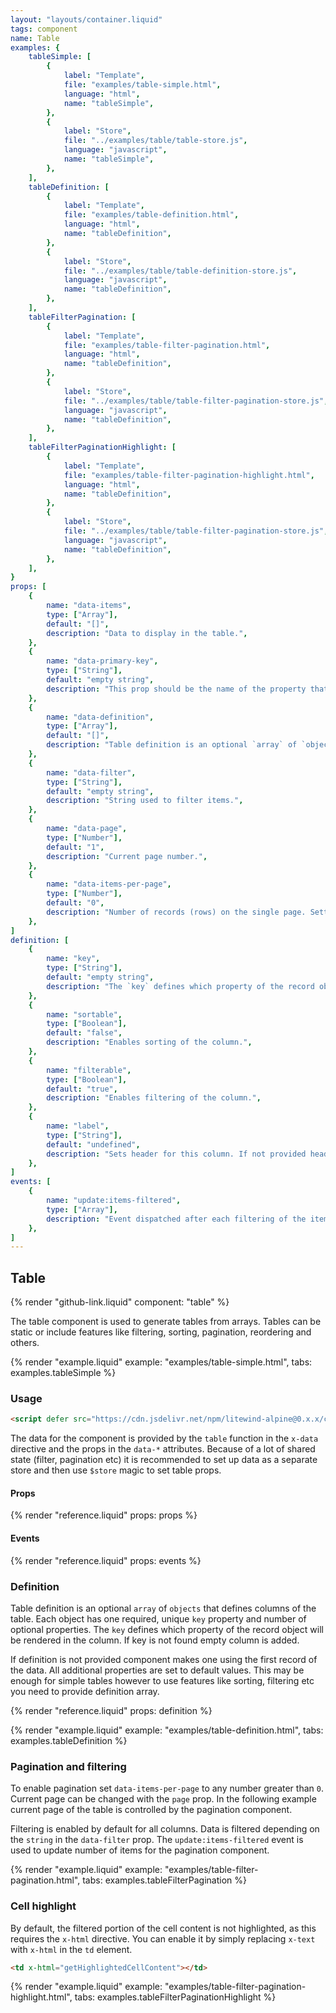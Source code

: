 ```yaml
---
layout: "layouts/container.liquid"
tags: component
name: Table
examples: {
    tableSimple: [
        {
            label: "Template",
            file: "examples/table-simple.html",
            language: "html",
            name: "tableSimple",
        },
        {
            label: "Store",
            file: "../examples/table/table-store.js",
            language: "javascript",
            name: "tableSimple",
        },
    ],
    tableDefinition: [
        {
            label: "Template",
            file: "examples/table-definition.html",
            language: "html",
            name: "tableDefinition",
        },
        {
            label: "Store",
            file: "../examples/table/table-definition-store.js",
            language: "javascript",
            name: "tableDefinition",
        },
    ],
    tableFilterPagination: [
        {
            label: "Template",
            file: "examples/table-filter-pagination.html",
            language: "html",
            name: "tableDefinition",
        },
        {
            label: "Store",
            file: "../examples/table/table-filter-pagination-store.js",
            language: "javascript",
            name: "tableDefinition",
        },
    ],
    tableFilterPaginationHighlight: [
        {
            label: "Template",
            file: "examples/table-filter-pagination-highlight.html",
            language: "html",
            name: "tableDefinition",
        },
        {
            label: "Store",
            file: "../examples/table/table-filter-pagination-store.js",
            language: "javascript",
            name: "tableDefinition",
        },
    ],
}
props: [
    {
        name: "data-items",
        type: ["Array"],
        default: "[]",
        description: "Data to display in the table.",
    },
    {
        name: "data-primary-key",
        type: ["String"],
        default: "empty string",
        description: "This prop should be the name of the property that is unique for every record.",
    },
    {
        name: "data-definition",
        type: ["Array"],
        default: "[]",
        description: "Table definition is an optional `array` of `objects` that defines columns of the table. See the detailed explanation below.",
    },
    {
        name: "data-filter",
        type: ["String"],
        default: "empty string",
        description: "String used to filter items.",
    },
    {
        name: "data-page",
        type: ["Number"],
        default: "1",
        description: "Current page number.",
    },
    {
        name: "data-items-per-page",
        type: ["Number"],
        default: "0",
        description: "Number of records (rows) on the single page. Setting it to the `0` disables pagination.",
    },
]
definition: [
    {
        name: "key",
        type: ["String"],
        default: "empty string",
        description: "The `key` defines which property of the record object will be rendered in the column.",
    },
    {
        name: "sortable",
        type: ["Boolean"],
        default: "false",
        description: "Enables sorting of the column.",
    },
    {
        name: "filterable",
        type: ["Boolean"],
        default: "true",
        description: "Enables filtering of the column.",
    },
    {
        name: "label",
        type: ["String"],
        default: "undefined",
        description: "Sets header for this column. If not provided header is the same as key converted to Header Case.",
    },
]
events: [
    {
        name: "update:items-filtered",
        type: ["Array"],
        description: "Event dispatched after each filtering of the items. This can be useful, for example to update pagination component.",
    },
]
---
```

## Table

{% render "github-link.liquid" component: "table" %}

The table component is used to generate tables from arrays. Tables can be static or include features like filtering, sorting, pagination, reordering and others.

{% render "example.liquid" example: "examples/table-simple.html", tabs: examples.tableSimple %}

### Usage

```html
<script defer src="https://cdn.jsdelivr.net/npm/litewind-alpine@0.x.x/components/table/dist/cdn.min.js"></script>
```

The data for the component is provided by the `table` function in the `x-data` directive and the props in the `data-*` attributes. Because of a lot of shared state (filter, pagination etc) it is recommended to set up data as a separate store and then use `$store` magic to set table props.

#### Props

{% render "reference.liquid" props: props %}

#### Events

{% render "reference.liquid" props: events %}

### Definition

Table definition is an optional `array` of `objects` that defines columns of the table. Each object has one required, unique `key` property and number of optional properties. The `key` defines which property of the record object will be rendered in the column. If key is not found empty column is added.

If definition is not provided component makes one using the first record of the data. All additional properties are set to default values. This may be enough for simple tables however to use features like sorting, filtering etc you need to provide definition array.

{% render "reference.liquid" props: definition %}

{% render "example.liquid" example: "examples/table-definition.html", tabs: examples.tableDefinition %}

### Pagination and filtering

To enable pagination set `data-items-per-page` to any number greater than `0`. Current page can be changed with the `page` prop. In the following example current page of the table is controlled by the pagination component.

Filtering is enabled by default for all columns. Data is filtered depending on the `string` in the `data-filter` prop. The `update:items-filtered` event is used to update number of items for the pagination component.

{% render "example.liquid" example: "examples/table-filter-pagination.html", tabs: examples.tableFilterPagination %}

### Cell highlight

By default, the filtered portion of the cell content is not highlighted, as this requires the `x-html` directive. You can enable it by simply replacing `x-text` with `x-html` in the `td` element.

```html
<td x-html="getHighlightedCellContent"></td>
```

{% render "example.liquid" example: "examples/table-filter-pagination-highlight.html", tabs: examples.tableFilterPaginationHighlight %}
